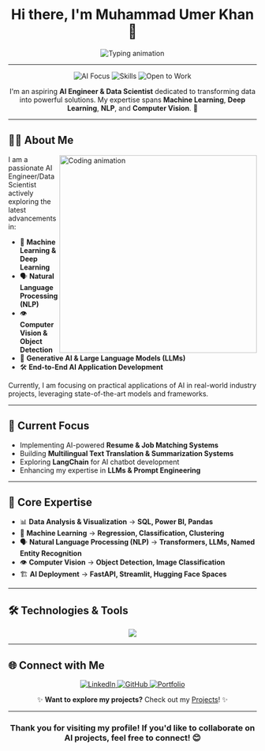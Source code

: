<!--- MuhammadUmerKhan/MuhammadUmerKhan is a special repository because its `README.md` (this file) appears on your GitHub profile. --->

<h1 align="center">Hi there, I'm Muhammad Umer Khan 👋</h1>

<div align="center">
  <img src="https://readme-typing-svg.herokuapp.com?font=Fira+Code&size=28&duration=3000&pause=500&color=00CFFF&center=true&vCenter=true&width=900&height=50&lines=AI+%2F+Data+Scientist+%7C+ML+%7C+NLP+%7C+Deep+Learning;Exploring+Generative+AI+%7C+LLMs+%7C+Computer+Vision;Building+Real-World+AI+Applications;Passionate+Problem+Solver!" alt="Typing animation"/>
</div>

---

<p align="center">
  <img src="https://img.shields.io/badge/Focus-Artificial%20Intelligence-brightgreen" alt="AI Focus">
  <img src="https://img.shields.io/badge/Skills-Python%20%7C%20ML%20%7C%20DL%20%7C%20NLP-blue" alt="Skills">
  <img src="https://img.shields.io/badge/Status-Open%20to%20Work-success" alt="Open to Work">
</p>

<p align="center">I'm an aspiring <strong>AI Engineer & Data Scientist</strong> dedicated to transforming data into powerful solutions. My expertise spans <strong>Machine Learning</strong>, <strong>Deep Learning</strong>, <strong>NLP</strong>, and <strong>Computer Vision</strong>. 🚀</p>

---

## 👨‍💻 About Me

<img align="right" alt="Coding animation" width="400" src="https://media.giphy.com/media/qgQUggAC3Pfv687qPC/giphy.gif">

I am a passionate AI Engineer/Data Scientist actively exploring the latest advancements in:

- 🤖 **Machine Learning & Deep Learning**
- 🗣️ **Natural Language Processing (NLP)**
- 👁️ **Computer Vision & Object Detection**
- 🎨 **Generative AI & Large Language Models (LLMs)**
- 🛠️ **End-to-End AI Application Development**

Currently, I am focusing on practical applications of AI in real-world industry projects, leveraging state-of-the-art models and frameworks.

---

## 🚀 Current Focus
- Implementing AI-powered **Resume & Job Matching Systems**
- Building **Multilingual Text Translation & Summarization Systems**
- Exploring **LangChain** for AI chatbot development
- Enhancing my expertise in **LLMs & Prompt Engineering**

---

## 🧠 Core Expertise

- 📊 **Data Analysis & Visualization** → **SQL, Power BI, Pandas**
- 🤖 **Machine Learning** → **Regression, Classification, Clustering**
- 🗣️ **Natural Language Processing (NLP)** → **Transformers, LLMs, Named Entity Recognition**
- 👁️ **Computer Vision** → **Object Detection, Image Classification**
- 🏗️ **AI Deployment** → **FastAPI, Streamlit, Hugging Face Spaces**

---

## 🛠 Technologies & Tools

<p align="center">
  <img src="https://skillicons.dev/icons?i=python,tensorflow,pytorch,fastapi,sql,docker,git,github,vscode,jupyter" />
</p>

---

## 🌐 Connect with Me

<p align="center">
  <a href="https://www.linkedin.com/in/muhammad-umer-khan-61729b260/" target="_blank">
    <img src="https://img.shields.io/badge/LinkedIn-0077B5?style=for-the-badge&logo=linkedin&logoColor=white" alt="LinkedIn"/>
  </a>
  <a href="https://github.com/MuhammadUmerKhan" target="_blank">
    <img src="https://img.shields.io/badge/GitHub-181717?style=for-the-badge&logo=github&logoColor=white" alt="GitHub"/>
  </a>
  <a href="https://portfolio-sigma-mocha-67.vercel.app/" target="_blank">
    <img src="https://img.shields.io/badge/Portfolio-1f2937?style=for-the-badge&logo=google-chrome&logoColor=white" alt="Portfolio"/>
  </a>
</p>

<p align="center">✨ <strong>Want to explore my projects?</strong> Check out my <a href="https://portfolio-sigma-mocha-67.vercel.app/Projects" target="blank">Projects</a>! ✨</p>

---

<h3 align="center">Thank you for visiting my profile! If you'd like to collaborate on AI projects, feel free to connect! 😊</h3>
